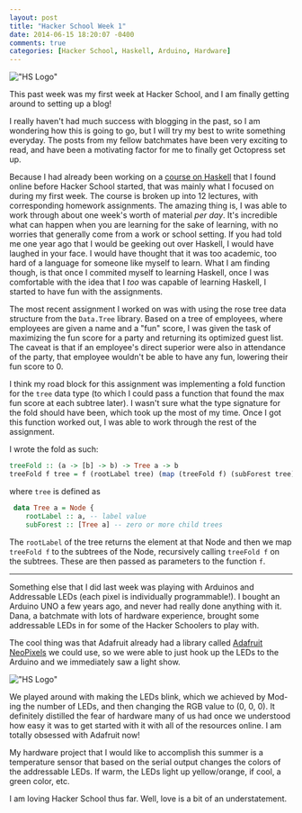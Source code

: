 ```yaml
---
layout: post
title: "Hacker School Week 1"
date: 2014-06-15 18:20:07 -0400
comments: true
categories: [Hacker School, Haskell, Arduino, Hardware]
---
```


!["HS Logo"](/images/hs_logo.png)

This past week was my first week at Hacker School, and I am finally getting around to setting up a blog!

I really haven't had much success with blogging in the past, so I am wondering how this is going to go, but I will try my best to write something everyday. The posts from my fellow batchmates have been very exciting to read, and have been a motivating factor for me to finally get Octopress set up.

Because I had already been working on a [course on Haskell](http://www.seas.upenn.edu/~cis194/lectures.html) that I found online before Hacker School started, that was mainly what I focused on during my first week. The course is broken up into 12 lectures, with corresponding homework assignments. The amazing thing is, I was able to work through about one week's worth of material *per day*. It's incredible what can happen when you are learning for the sake of learning, with no worries that generally come from a work or school setting. If you had told me one year ago that I would be geeking out over Haskell, I would have laughed in your face. I would have thought that it was too academic, too hard of a language for someone like myself to learn. What I am finding though, is that once I commited myself to learning Haskell, once I was comfortable with the idea that I *too* was capable of learning Haskell, I started to have fun with the assignments. 

The most recent assignment I worked on was with using the rose tree data structure from the ```Data.Tree``` library. Based on a tree of employees, where employees are given a name and a "fun" score, I was given the task of maximizing the fun score for a party and  returning its optimized guest list. The caveat is that if an employee's direct superior were also in attendance of the party, that employee wouldn't be able to have any fun, lowering their fun score to 0.  

I think my road block for this assignment was implementing a fold function for the ```tree``` data type (to which I could pass a function that found the max fun score at each subtree later). I wasn't sure what the type signature for the fold should have been, which took up the most of my time. Once I got this function worked out, I was able to work through the rest of the assignment.


I wrote the fold as such: 

```haskell
treeFold :: (a -> [b] -> b) -> Tree a -> b
treeFold f tree = f (rootLabel tree) (map (treeFold f) (subForest tree))
```

where ```tree``` is defined as 

```haskell
 data Tree a = Node {
    rootLabel :: a, -- label value
    subForest :: [Tree a] -- zero or more child trees
```

The ```rootLabel``` of the tree returns the element at that Node and then we map ```treeFold f``` to the subtrees of the Node, recursively calling ```treeFold f``` on the subtrees. These are then passed as parameters to the function ```f```.

---

Something else that I did last week was playing with Arduinos and Addressable LEDs (each pixel is individually programmable!). I bought an Arduino UNO a few years ago, and never had really done anything with it. Dana, a batchmate with lots of hardware experience, brought some addressable LEDs in for some of the Hacker Schoolers to play with. 

The cool thing was that Adafruit already had a library called [Adafruit NeoPixels](https://github.com/adafruit/Adafruit_NeoPixel) we could use, so we were able to just hook up the LEDs to the Arduino and we immediately saw a light show. 

!["HS Logo"](/images/led.jpg)

We played around with making the LEDs blink, which we achieved by Mod-ing the number of LEDs, and then changing the RGB value to (0, 0, 0). It definitely distilled the fear of hardware many of us had once we understood how easy it was to get started with it with all of the resources online. I am totally obsessed with Adafruit now!

My hardware project that I would like to accomplish this summer is a temperature sensor that based on the serial output changes the colors of the addressable LEDs. If warm, the LEDs light up yellow/orange, if cool, a green color, etc.

I am loving Hacker School thus far. Well, love is a bit of an understatement. 

